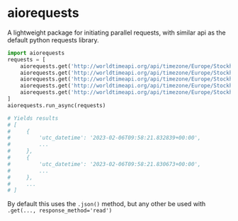 # aiorequests

A lightweight package for initiating parallel requests, with similar api as the default python requests library.

```python 
import aiorequests
requests = [
    aiorequests.get('http://worldtimeapi.org/api/timezone/Europe/Stockholm'),
    aiorequests.get('http://worldtimeapi.org/api/timezone/Europe/Stockholm'),
    aiorequests.get('http://worldtimeapi.org/api/timezone/Europe/Stockholm'),
    aiorequests.get('http://worldtimeapi.org/api/timezone/Europe/Stockholm'),
    aiorequests.get('http://worldtimeapi.org/api/timezone/Europe/Stockholm'),
]
aiorequests.run_async(requests)

# Yields results
# [
#     {
#         'utc_datetime': '2023-02-06T09:58:21.832839+00:00',
#         ...
#     },
#     {
#         'utc_datetime': '2023-02-06T09:58:21.830673+00:00',
#         ...
#     },
#     ...
# ]
```

By default this uses the ```.json()``` method, but any other be used with ```.get(..., response_method='read')```


